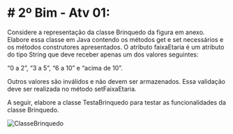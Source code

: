 # # 2º Bim - Atv 01:

Considere a representação da classe Brinquedo da figura em anexo. Elabore essa classe em Java contendo os métodos get e set necessários e os métodos construtores apresentados. O atributo faixaEtaria é um atributo do tipo String que deve receber apenas um dos valores seguintes:  
  
  
“0 a 2”, “3 a 5”, “6 a 10” e “acima de 10”.  
  
Outros valores são inválidos e não devem ser armazenados. Essa validação deve ser realizada no método setFaixaEtaria.  
  
A seguir, elabore a classe TestaBrinquedo para testar as funcionalidades da classe Brinquedo. 

![ClasseBrinquedo]([https://github.com/pauloalfeu/eng-software/blob/a59b25cda1b6d41be94f1706a0ae855ddd52f734/ifprlogo.png](https://github.com/pauloalfeu/atv-Brinquedo/blob/e95e2a6fb738a7e1558ad28cb293d043a162a865/ClasseBrinquedo.png))
